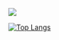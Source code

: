 

<img align="center"
src="![kamal710's GitHub stats](https://github-readme-stats.vercel.app/api?username=kamal710&show_icons=true&theme=gotham)" />

[![Top Langs](https://github-readme-stats.vercel.app/api/top-langs/?username=anuraghazra&layout=compact)](https://github.com/anuraghazra/github-readme-stats)

  





  














